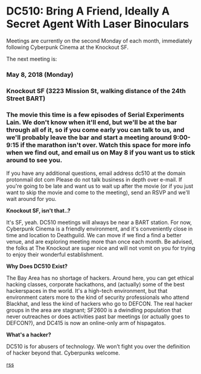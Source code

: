 # DC510: Bring A Friend, Ideally A Secret Agent With Laser Binoculars
Meetings are currently on the second Monday of each month, immediately following Cyberpunk Cinema at the Knockout SF.


The next meeting is:


### May 8, 2018 (Monday)
### Knockout SF (3223 Mission St, walking distance of the 24th Street BART)
### The movie this time is a few episodes of Serial Experiments Lain. We don't know when it'll end, but we'll be at the bar through all of it, so if you come early you can talk to us, and we'll probably leave the bar and start a meeting around 9:00-9:15 if the marathon isn't over. Watch this space for more info when we find out, and email us on May 8 if you want us to stick around to see you.


If you have any additional questions, email
address dc510 at the domain protonmail dot com
Please do not talk business in depth over e-mail. If you're going to be late and want us to wait up after the movie (or if you just want to skip the movie and come to the meeting), send an RSVP and we'll wait around for you.


**Knockout SF, isn't that..?**

It's SF, yeah. DC510 meetings will always be near a BART station. For now, Cyberpunk Cinema is a friendly environment, and it's conveniently close in time and location to Deathguild. We can move if we find a find a better venue, and are exploring meeting more than once each month. Be advised, the folks at The Knockout are super nice and will not vomit on you for trying to enjoy their wonderful establishment.


**Why Does DC510 Exist?**

The Bay Area has no shortage of hackers. Around here, you can get ethical hacking classes, corporate hackathons, and (actually) some of the best hackerspaces in the world. It's a high-tech environment, but that environment caters more to the kind of security professionals who attend Blackhat, and less the kind of hackers who go to DEFCON. The real hacker groups in the area are stagnant; SF2600 is a dwindling population that never outreaches or does activities past bar meetings (or actually goes to DEFCON?), and DC415 is now an online-only arm of hispagatos.


**What's a hacker?**

DC510 is for abusers of technology. We won’t fight you over the definition of hacker beyond that. Cyberpunks welcome.


[rss](rss.xml)
